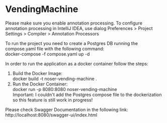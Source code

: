 # VendingMachine

Please make sure you enable annotation processing. To configure annotation processing in IntelliJ IDEA, use dialog Preferences > Project Settings > Compiler > Annotation Processors

To run the project you need to create a Postgres DB running the compose.yaml file with the following command:  
docker-compose -f compose.yaml up -d

In order to run the application as a docker container follow the steps:  
1. Build the Docker Image:  
docker build -t noser-vending-machine .  
2. Run the Docker Container:  
docker run -p 8080:8080 noser-vending-machine  
Important: I couldn't add the Postgres compose file to the dockerization so this feature is still work in progress!

Please check Swagger Documentation in the following link:  
http://localhost:8080/swagger-ui/index.html
